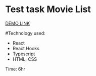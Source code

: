 # Test task Movie List

[DEMO LINK](https://set1one.github.io/test-task/)

#Technology used:

* React
* React Hooks
* Typescript
* HTML, CSS

Time: 6hr
